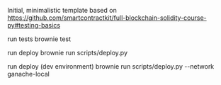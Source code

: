 Initial, minimalistic template based on https://github.com/smartcontractkit/full-blockchain-solidity-course-py#testing-basics

run tests
brownie test

run deploy
brownie run scripts/deploy.py

run deploy (dev environment)
brownie run scripts/deploy.py --network ganache-local
